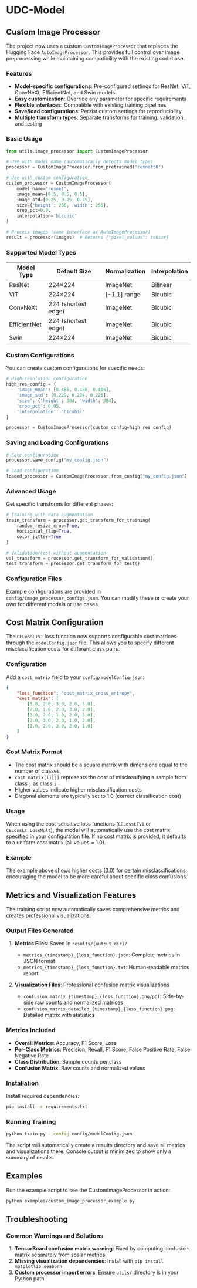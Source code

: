 # UDC-Model

## Custom Image Processor

The project now uses a custom `CustomImageProcessor` that replaces the Hugging Face `AutoImageProcessor`. This provides full control over image preprocessing while maintaining compatibility with the existing codebase.

### Features

- **Model-specific configurations**: Pre-configured settings for ResNet, ViT, ConvNeXt, EfficientNet, and Swin models
- **Easy customization**: Override any parameter for specific requirements
- **Flexible interfaces**: Compatible with existing training pipelines
- **Save/load configurations**: Persist custom settings for reproducibility
- **Multiple transform types**: Separate transforms for training, validation, and testing

### Basic Usage

```python
from utils.image_processor import CustomImageProcessor

# Use with model name (automatically detects model type)
processor = CustomImageProcessor.from_pretrained("resnet50")

# Use with custom configuration
custom_processor = CustomImageProcessor(
    model_name="resnet",
    image_mean=[0.5, 0.5, 0.5],
    image_std=[0.25, 0.25, 0.25],
    size={'height': 256, 'width': 256},
    crop_pct=0.9,
    interpolation='bicubic'
)

# Process images (same interface as AutoImageProcessor)
result = processor(images)  # Returns {"pixel_values": tensor}
```

### Supported Model Types

| Model Type | Default Size | Normalization | Interpolation |
|------------|--------------|---------------|---------------|
| ResNet | 224×224 | ImageNet | Bilinear |
| ViT | 224×224 | [-1,1] range | Bicubic |
| ConvNeXt | 224 (shortest edge) | ImageNet | Bicubic |
| EfficientNet | 224 (shortest edge) | ImageNet | Bicubic |
| Swin | 224×224 | ImageNet | Bicubic |

### Custom Configurations

You can create custom configurations for specific needs:

```python
# High-resolution configuration
high_res_config = {
    'image_mean': [0.485, 0.456, 0.406],
    'image_std': [0.229, 0.224, 0.225],
    'size': {'height': 384, 'width': 384},
    'crop_pct': 0.95,
    'interpolation': 'bicubic'
}

processor = CustomImageProcessor(custom_config=high_res_config)
```

### Saving and Loading Configurations

```python
# Save configuration
processor.save_config("my_config.json")

# Load configuration
loaded_processor = CustomImageProcessor.from_config("my_config.json")
```

### Advanced Usage

Get specific transforms for different phases:

```python
# Training with data augmentation
train_transform = processor.get_transform_for_training(
    random_resize_crop=True,
    horizontal_flip=True,
    color_jitter=True
)

# Validation/test without augmentation
val_transform = processor.get_transform_for_validation()
test_transform = processor.get_transform_for_test()
```

### Configuration Files

Example configurations are provided in `config/image_processor_configs.json`. You can modify these or create your own for different models or use cases.

## Cost Matrix Configuration

The `CELossLTV1` loss function now supports configurable cost matrices through the `modelConfig.json` file. This allows you to specify different misclassification costs for different class pairs.

### Configuration

Add a `cost_matrix` field to your `config/modelConfig.json`:

```json
{
    "loss_function": "cost_matrix_cross_entropy",
    "cost_matrix": [
        [1.0, 2.0, 3.0, 2.0, 1.0],
        [2.0, 1.0, 2.0, 3.0, 2.0],
        [3.0, 2.0, 1.0, 2.0, 3.0],
        [2.0, 3.0, 2.0, 1.0, 2.0],
        [1.0, 2.0, 3.0, 2.0, 1.0]
    ]
}
```

### Cost Matrix Format

- The cost matrix should be a square matrix with dimensions equal to the number of classes
- `cost_matrix[i][j]` represents the cost of misclassifying a sample from class `j` as class `i`
- Higher values indicate higher misclassification costs
- Diagonal elements are typically set to 1.0 (correct classification cost)

### Usage

When using the cost-sensitive loss functions (`CELossLTV1` or `CELossLT_LossMult`), the model will automatically use the cost matrix specified in your configuration file. If no cost matrix is provided, it defaults to a uniform cost matrix (all values = 1.0).

### Example

The example above shows higher costs (3.0) for certain misclassifications, encouraging the model to be more careful about specific class confusions.

## Metrics and Visualization Features

The training script now automatically saves comprehensive metrics and creates professional visualizations:

### Output Files Generated

1. **Metrics Files**: Saved in `results/{output_dir}/`
   - `metrics_{timestamp}_{loss_function}.json`: Complete metrics in JSON format
   - `metrics_{timestamp}_{loss_function}.txt`: Human-readable metrics report

2. **Visualization Files**: Professional confusion matrix visualizations
   - `confusion_matrix_{timestamp}_{loss_function}.png/pdf`: Side-by-side raw counts and normalized matrices
   - `confusion_matrix_detailed_{timestamp}_{loss_function}.png`: Detailed matrix with statistics

### Metrics Included

- **Overall Metrics**: Accuracy, F1 Score, Loss
- **Per-Class Metrics**: Precision, Recall, F1 Score, False Positive Rate, False Negative Rate
- **Class Distribution**: Sample counts per class
- **Confusion Matrix**: Raw counts and normalized values

### Installation

Install required dependencies:

```bash
pip install -r requirements.txt
```

### Running Training

```bash
python train.py --config config/modelConfig.json
```

The script will automatically create a results directory and save all metrics and visualizations there. Console output is minimized to show only a summary of results.

## Examples

Run the example script to see the CustomImageProcessor in action:

```bash
python examples/custom_image_processor_example.py
```

## Troubleshooting

### Common Warnings and Solutions

1. **TensorBoard confusion matrix warning**: Fixed by computing confusion matrix separately from scalar metrics
2. **Missing visualization dependencies**: Install with `pip install matplotlib seaborn`
3. **Custom processor import errors**: Ensure `utils/` directory is in your Python path